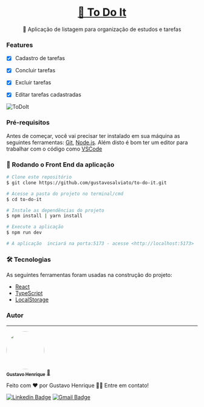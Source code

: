 <h1 align="center">
    <a href="https://todoitdev.netlify.app">🔗 To Do It</a>
</h1>

<p align="center">🚀 Aplicação de listagem para organização de estudos e tarefas</p>

### Features

- [x] Cadastro de tarefas
- [x] Concluir tarefas
- [x] Excluir tarefas
- [x] Editar tarefas cadastradas


![ToDoIt](https://i.imgur.com/RxhKvjf.png)

### Pré-requisitos

Antes de começar, você vai precisar ter instalado em sua máquina as seguintes ferramentas:
[Git](https://git-scm.com), [Node.js](https://nodejs.org/en/). 
Além disto é bom ter um editor para trabalhar com o código como [VSCode](https://code.visualstudio.com/)

### 🎲 Rodando o Front End da aplicação

```bash
# Clone este repositório
$ git clone https://github.com/gustavosalviato/to-do-it.git

# Acesse a pasta do projeto no terminal/cmd
$ cd to-do-it

# Instale as dependências do projeto
$ npm install | yarn install 

# Execute a aplicação
$ npm run dev

# A aplicação  inciará na porta:5173 - acesse <http://localhost:5173>
```


### 🛠 Tecnologias

As seguintes ferramentas foram usadas na construção do projeto:

- [React](https://pt-br.reactjs.org/)
- [TypeScript](https://www.typescriptlang.org/)
- [LocalStorage](https://developer.mozilla.org/pt-BR/docs/Web/API/Window/localStorage)


### Autor
---

<a href="https://blog.rocketseat.com.br/author/thiago/">
 <img style="border-radius: 50%;" src="https://avatars.githubusercontent.com/u/75762976?v=4" width="100px;" alt=""/>
 <br />
 <sub><b>Gustavo Henrique</b></sub></a> <a href="" title="User">🚀</a>


Feito com ❤️ por Gustavo Henrique 👋🏽 Entre em contato!

 [![Linkedin Badge](https://img.shields.io/badge/-Gustavo-blue?style=flat-square&logo=Linkedin&logoColor=white&link=https://www.linkedin.com/in/gustavo-henrique-910048212/)](https://www.linkedin.com/in/gustavo-henrique-910048212/) 
[![Gmail Badge](https://img.shields.io/badge/-gustavosalviato8-c14438?style=flat-square&logo=Gmail&logoColor=white&link=mailto:gustavosalviato8@gmail.com)](mailto:gustavosalviato8@gmail.com)
